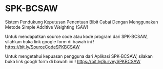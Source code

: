 # SPK-BCSAW
Sistem Pendukung Keputusan Penentuan Bibit Cabai Dengan Menggunakan Metode Simple Additive Weighting (SAW)

Untuk mendapatkan source code atau kode program dari SPK-BCSAW, silahkan buka link google form di bawah ini !
https://bit.ly/SourceCodeSPKBCSAW

Untuk mengetahui kepuasan pengguna dari Aplikasi SPK-BCSAW, silakan buka link googlr form di bawah ini !
https://bit.ly/SurveySPKBCSAW
